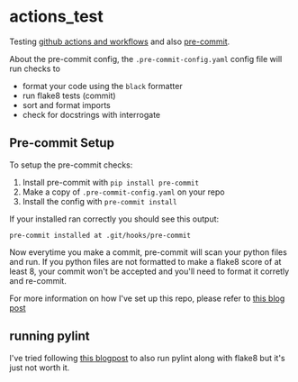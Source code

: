 # actions_test

Testing [github actions and workflows](https://docs.github.com/en/actions/learn-github-actions/understanding-github-actions) and also [pre-commit](https://pre-commit.com/).

About the pre-commit config, the `.pre-commit-config.yaml` config file will run checks to

- format your code using the `black` formatter
- run flake8 tests (commit)
- sort and format imports
- check for docstrings with interrogate

## Pre-commit Setup

To setup the pre-commit checks:

1. Install pre-commit with `pip install pre-commit`
2. Make a copy of `.pre-commit-config.yaml` on your repo
3. Install the config with `pre-commit install`

If your installed ran correctly you should see this output:

```
pre-commit installed at .git/hooks/pre-commit
```

Now everytime you make a commit, pre-commit will scan your python files and run. If you python files are not formatted to make a flake8 score of at least 8, your commit won't be accepted and you'll need to format it corretly and re-commit.

For more information on how I've set up this repo, please refer to [this blog post](https://towardsdatascience.com/4-pre-commit-plugins-to-automate-code-reviewing-and-formatting-in-python-c80c6d2e9f5)

## running  pylint

I've tried following [this blogpost](https://medium.com/analytics-vidhya/pylint-static-code-analysis-github-action-to-fail-below-a-score-threshold-58a124aafaa0) to also run pylint along with flake8 but it's just not worth it.
